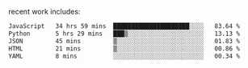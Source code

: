 
<!--<img width="1415" height="100" alt="blu" src="https://github.com/rdsilva01/rdsilva01/assets/101207588/deb060e5-d035-4f09-b511-e3f50605b207">-->

<!-- \> Enthusiastic about developing and building solutions <br>
\> Computer Science and Engineering @ UBI -->

<!-- <a href="https://www.rodrigosilva.live/">personal website</a> 🏁 -->

<!-- ![](https://komarev.com/ghpvc/?username=rdsilva01) -->

recent work includes:
<!--START_SECTION:waka-->

```txt
JavaScript   34 hrs 59 mins  █████████████████████░░░░   83.64 %
Python       5 hrs 29 mins   ███▒░░░░░░░░░░░░░░░░░░░░░   13.13 %
JSON         45 mins         ▒░░░░░░░░░░░░░░░░░░░░░░░░   01.83 %
HTML         21 mins         ▒░░░░░░░░░░░░░░░░░░░░░░░░   00.86 %
YAML         8 mins          ░░░░░░░░░░░░░░░░░░░░░░░░░   00.34 %
```

<!--END_SECTION:waka-->

